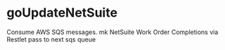 # goUpdateNetSuite
Consume AWS SQS messages. mk NetSuite Work Order Completions via Restlet pass to next sqs queue

